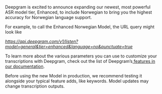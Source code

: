 Deepgram is excited to announce expanding our newest, most powerful ASR model tier, Enhanced, to include Norwegian to bring you the highest accuracy for Norwegian language support.

For example, to call the Enhanced Norwegian Model, the URL query might look like

*https://api.deepgram.com/v1/listen?model=general&tier=enhanced&language=no&punctuate=true*

To learn more about the various parameters you can use to customize your transcriptions with Deepgram, check out the list of Deepgram’s[ features in our documentation](https://developers.deepgram.com/documentation/features/). 

Before using the new Model in production, we recommend testing it alongside your typical feature adds, like keywords. Model updates may change transcription outputs.

